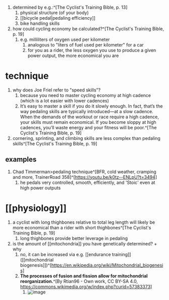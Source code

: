 1. determined by e.g.:^[The Cyclist's Training Bible, p. 13]
	1. physical structure (of your body)
	2. [[bicycle pedal|pedaling efficiency]]
	3. bike handling skills
2. how could cycling economy be calculated?^[The Cyclist's Training Bible, p. 19]
	1. e.g. milliliters of oxygen used per kilometer
		1. analogous to "liters of fuel used per kilometer" for a car
		2. for you as a rider, the less oxygen you use to produce a given power output, the more economical you are

# technique
1. why does Joe Friel refer to "speed skills"?
	1. because you need to master cycling economy at high cadence (which is a lot easier with lower cadences)
	2. It’s easy to master a skill if you do it slowly enough. In fact, that’s the way pedaling skills are typically introduced—at a slow cadence. When the demands of the workout or race require a high cadence, your skills must remain economical. If you become sloppy at high cadences, you’ll waste energy and your fitness will be poor.^[The Cyclist's Training Bible, p. 19]
2. cornering, sprinting, and climbing skills are less complex than pedaling skills^[The Cyclist's Training Bible, p. 19]

## examples
1. Chad Timmerman>pedaling technique^[BFR, cold weather, cramping and more, TrainerRoad 358]^[https://youtu.be/k0tz--ENLpU?t=3494]
	1. he pedals very controlled, smooth, efficiently, and 'Stoic' even at high power outputs

# [[physiology]]
1. a cyclist with long thighbones relative to total leg length will likely be more economical than a rider with short thighbones^[The Cyclist's Training Bible, p. 19]
	1. long thighbones provide better leverage in pedaling
2. is the amount of [[mitochondria]] you have genetically determined? + why
	1. no, it can be increased via e.g. [[endurance training]] ([[mitochondrial biogenesis]])^[https://en.wikipedia.org/wiki/Mitochondrial_biogenesis]
	2. **The processes of fusion and fission allow for mitochondrial reorganization.**^[By Rtian96 - Own work, CC BY-SA 4.0, https://commons.wikimedia.org/w/index.php?curid=57383373]
		1. ![image](https://upload.wikimedia.org/wikipedia/commons/thumb/b/b9/Mitochondrial_Fission_and_Fusion_.png/640px-Mitochondrial_Fission_and_Fusion_.png)